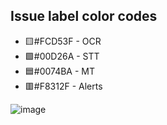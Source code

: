 ## Issue label color codes
- 🟨#FCD53F - OCR 
- 🟩#00D26A - STT 
- 🟦#0074BA - MT 
- 🟥#F8312F - Alerts

![image](https://user-images.githubusercontent.com/17675331/210741955-ebc29d03-5ba6-48e1-ad31-e1bae7f54b1c.png)
